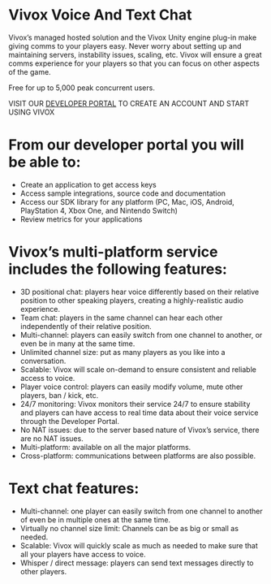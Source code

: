 # Vivox Voice And Text Chat
Vivox’s managed hosted solution and the Vivox Unity engine plug-in make giving comms to your players easy. Never worry about setting up and maintaining servers, instability issues, scaling, etc. Vivox will ensure a great comms experience for your players so that you can focus on other aspects of the game.

Free for up to 5,000 peak concurrent users.

VISIT OUR [DEVELOPER PORTAL](https://developer.vivox.com) TO CREATE AN ACCOUNT AND START USING VIVOX

# From our developer portal you will be able to:
* Create an application to get access keys
* Access sample integrations, source code and documentation
* Access our SDK library for any platform (PC, Mac, iOS, Android, PlayStation 4, Xbox One, and Nintendo Switch)
* Review metrics for your applications

# Vivox’s multi-platform service includes the following features:
* 3D positional chat: players hear voice differently based on their relative position to other speaking players, creating a highly-realistic audio experience.
* Team chat: players in the same channel can hear each other independently of their relative position.
* Multi-channel: players can easily switch from one channel to another, or even be in many at the same time.
* Unlimited channel size: put as many players as you like into a conversation.
* Scalable: Vivox will scale on-demand to ensure consistent and reliable access to voice.
* Player voice control: players can easily modify volume, mute other players, ban / kick, etc.
* 24/7 monitoring: Vivox monitors their service 24/7 to ensure stability and players can have access to real time data about their voice service through the Developer Portal.
* No NAT issues: due to the server based nature of Vivox’s service, there are no NAT issues.
* Multi-platform: available on all the major platforms.
* Cross-platform: communications between platforms are also possible.

# Text chat features:
* Multi-channel: one player can easily switch from one channel to another of even be in multiple ones at the same time.
* Virtually no channel size limit: Channels can be as big or small as needed.
* Scalable: Vivox will quickly scale as much as needed to make sure that all your players have access to voice.
* Whisper / direct message: players can send text messages directly to other players.